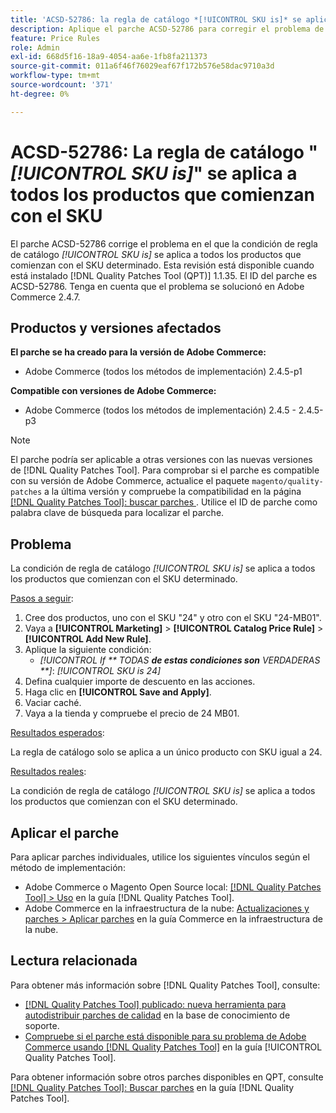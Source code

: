 ```yaml
---
title: 'ACSD-52786: la regla de catálogo *[!UICONTROL SKU is]* se aplica a todos los productos que comienzan con el SKU'
description: Aplique el parche ACSD-52786 para corregir el problema de Adobe Commerce en el que la condición de regla de catálogo *[!UICONTROL SKU is]* se aplica a todos los productos que comienzan con el SKU determinado.
feature: Price Rules
role: Admin
exl-id: 668d5f16-18a9-4054-aa6e-1fb8fa211373
source-git-commit: 011a6f46f76029eaf67f172b576e58dac9710a3d
workflow-type: tm+mt
source-wordcount: '371'
ht-degree: 0%

---
```


# ACSD-52786: La regla de catálogo &quot;*[!UICONTROL SKU is]*&quot; se aplica a todos los productos que comienzan con el SKU

El parche ACSD-52786 corrige el problema en el que la condición de regla de catálogo *[!UICONTROL SKU is]* se aplica a todos los productos que comienzan con el SKU determinado. Esta revisión está disponible cuando está instalado [!DNL Quality Patches Tool (QPT)] 1.1.35. El ID del parche es ACSD-52786. Tenga en cuenta que el problema se solucionó en Adobe Commerce 2.4.7.

## Productos y versiones afectados

**El parche se ha creado para la versión de Adobe Commerce:**

* Adobe Commerce (todos los métodos de implementación) 2.4.5-p1

**Compatible con versiones de Adobe Commerce:**

* Adobe Commerce (todos los métodos de implementación) 2.4.5 - 2.4.5-p3

>[!NOTE]
>
>El parche podría ser aplicable a otras versiones con las nuevas versiones de [!DNL Quality Patches Tool]. Para comprobar si el parche es compatible con su versión de Adobe Commerce, actualice el paquete `magento/quality-patches` a la última versión y compruebe la compatibilidad en la página [[!DNL Quality Patches Tool]: buscar parches ](https://experienceleague.adobe.com/tools/commerce-quality-patches/index.html). Utilice el ID de parche como palabra clave de búsqueda para localizar el parche.

## Problema

La condición de regla de catálogo *[!UICONTROL SKU is]* se aplica a todos los productos que comienzan con el SKU determinado.

<u>Pasos a seguir</u>:

1. Cree dos productos, uno con el SKU &quot;24&quot; y otro con el SKU &quot;24-MB01&quot;.
1. Vaya a **[!UICONTROL Marketing]** > **[!UICONTROL Catalog Price Rule]** > **[!UICONTROL Add New Rule]**.
1. Aplique la siguiente condición:
   * *[!UICONTROL If ** TODAS **de estas condiciones son** VERDADERAS **]*: *[!UICONTROL SKU is 24]*
1. Defina cualquier importe de descuento en las acciones.
1. Haga clic en **[!UICONTROL Save and Apply]**.
1. Vaciar caché.
1. Vaya a la tienda y compruebe el precio de 24 MB01.

<u>Resultados esperados</u>:

La regla de catálogo solo se aplica a un único producto con SKU igual a 24.

<u>Resultados reales</u>:

La condición de regla de catálogo *[!UICONTROL SKU is]* se aplica a todos los productos que comienzan con el SKU determinado.

## Aplicar el parche

Para aplicar parches individuales, utilice los siguientes vínculos según el método de implementación:

* Adobe Commerce o Magento Open Source local: [[!DNL Quality Patches Tool] > Uso](/help/tools/quality-patches-tool/usage.md) en la guía [!DNL Quality Patches Tool].
* Adobe Commerce en la infraestructura de la nube: [Actualizaciones y parches > Aplicar parches](https://experienceleague.adobe.com/docs/commerce-cloud-service/user-guide/develop/upgrade/apply-patches.html) en la guía Commerce en la infraestructura de la nube.

## Lectura relacionada

Para obtener más información sobre [!DNL Quality Patches Tool], consulte:

* [[!DNL Quality Patches Tool] publicado: nueva herramienta para autodistribuir parches de calidad](https://experienceleague.adobe.com/en/docs/commerce-operations/tools/quality-patches-tool/quality-patches-tool-to-self-serve-quality-patches) en la base de conocimiento de soporte.
* [Compruebe si el parche está disponible para su problema de Adobe Commerce usando [!DNL Quality Patches Tool]](/help/tools/quality-patches-tool/patches-available-in-qpt/check-patch-for-magento-issue-with-magento-quality-patches.md) en la guía [!UICONTROL Quality Patches Tool].


Para obtener información sobre otros parches disponibles en QPT, consulte [[!DNL Quality Patches Tool]: Buscar parches](https://experienceleague.adobe.com/tools/commerce-quality-patches/index.html) en la guía [!DNL Quality Patches Tool].
